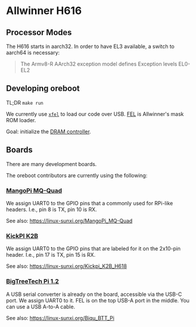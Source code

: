 # Allwinner H616

## Processor Modes

The H616 starts in aarch32. In order to have EL3 available, a switch to aarch64
is necessary:

> The Armv8-R AArch32 exception model defines Exception levels EL0-EL2

[^1]: <https://developer.arm.com/documentation/100026/0104/Programmers-Model/Armv8-R-AArch32-architecture-concepts/Exception-levels>

## Developing oreboot

TL;DR `make run`

We currently use [`xfel`](https://github.com/xboot/xfel) to load our code over
USB. [FEL](https://linux-sunxi.org/FEL) is Allwinner's mask ROM loader.

Goal: initialize the [DRAM controller](https://linux-sunxi.org/DRAM_Controller).

## Boards

There are many development boards.

The oreboot contributors are currently using the following:

### [MangoPi MQ-Quad](https://mangopi.org/mangopi_mqquad)

We assign UART0 to the GPIO pins that a commonly used for RPi-like headers.
I.e., pin 8 is TX, pin 10 is RX.

See also: <https://linux-sunxi.org/MangoPi_MQ-Quad>

### [KickPI K2B](https://www.kickpi.com/product/k2b/)

We assign UART0 to the GPIO pins that are labeled for it on the 2x10-pin header.
I.e., pin 17 is TX, pin 15 is RX.

See also: <https://linux-sunxi.org/Kickpi_K2B_H618>

### [BigTreeTech Pi 1.2](https://github.com/bigtreetech/BTT-Pi/)

A USB serial converter is already on the board, accessible via the USB-C port.
We assign UART0 to it.
FEL is on the top USB-A port in the middle. You can use a USB A-to-A cable.

See also: <https://linux-sunxi.org/Biqu_BTT_Pi>
